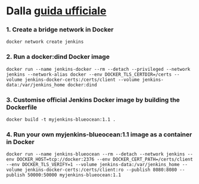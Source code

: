 # Dalla [guida ufficiale](https://www.jenkins.io/doc/book/installing/docker/#on-windows)

### 1. Create a bridge network in Docker
`docker network create jenkins`

### 2. Run a docker:dind Docker image

`docker run --name jenkins-docker --rm --detach --privileged --network jenkins --network-alias docker --env DOCKER_TLS_CERTDIR=/certs --volume jenkins-docker-certs:/certs/client --volume jenkins-data:/var/jenkins_home docker:dind`

### 3. Customise official Jenkins Docker image by building the Dockerfile

`docker build -t myjenkins-blueocean:1.1 .`

### 4. Run your own myjenkins-blueocean:1.1 image as a container in Docker

`docker run --name jenkins-blueocean --rm --detach --network jenkins --env DOCKER_HOST=tcp://docker:2376 --env DOCKER_CERT_PATH=/certs/client --env DOCKER_TLS_VERIFY=1 --volume jenkins-data:/var/jenkins_home --volume jenkins-docker-certs:/certs/client:ro --publish 8080:8080 --publish 50000:50000 myjenkins-blueocean:1.1`


